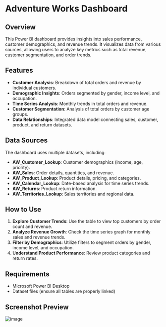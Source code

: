 # Adventure Works Dashboard

## Overview
This Power BI dashboard provides insights into sales performance, customer demographics, and revenue trends. It visualizes data from various sources, allowing users to analyze key metrics such as total revenue, customer segmentation, and order trends.

## Features
- **Customer Analysis**: Breakdown of total orders and revenue by individual customers.
- **Demographic Insights**: Orders segmented by gender, income level, and occupation.
- **Time Series Analysis**: Monthly trends in total orders and revenue.
- **Customer Segmentation**: Analysis of total orders by customer age groups.
- **Data Relationships**: Integrated data model connecting sales, customer, product, and return datasets.

## Data Sources
The dashboard uses multiple datasets, including:
- **AW_Customer_Lookup**: Customer demographics (income, age, priority).
- **AW_Sales**: Order details, quantities, and revenue.
- **AW_Product_Lookup**: Product details, pricing, and categories.
- **AW_Calendar_Lookup**: Date-based analysis for time series trends.
- **AW_Returns**: Product return information.
- **AW_Territories_Lookup**: Sales territories and regional data.

## How to Use
1. **Explore Customer Trends**: Use the table to view top customers by order count and revenue.
2. **Analyze Revenue Growth**: Check the time series graph for monthly sales and revenue trends.
3. **Filter by Demographics**: Utilize filters to segment orders by gender, income level, and occupation.
4. **Understand Product Performance**: Review product categories and return rates.

## Requirements
- Microsoft Power BI Desktop
- Dataset files (ensure all tables are properly linked)

## Screenshot Preview
![image](https://github.com/user-attachments/assets/e0cf1073-9cbf-4530-826c-ea3754f0a412)


